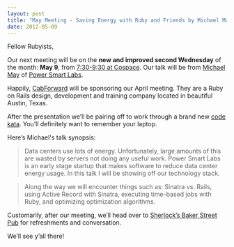 ```yaml
---
layout: post
title: "May Meeting - Saving Energy with Ruby and Friends by Michael May"
date: 2012-05-09
---
```


Fellow Rubyists,

Our next meeting will be on the **new and improved second Wednesday** of the
month: **May 9**, from [7:30-9:30 at Cospace](http://plancast.com/p/ba7e).
Our talk will be from [Michael May](https://twitter.com/ehm_may) of 
[Power Smart Labs](https://twitter.com/PowerSmartLabs).

Happily, [CabForward](http://www.cabforward.com/) will be sponsoring our
April meeting. They are a Ruby on Rails design, development and
training company located in beautiful Austin, Texas.

After the presentation we’ll be pairing off to work through a brand new
[code kata][1]. You’ll definitely want to remember your laptop.

 [1]: http://en.wikipedia.org/wiki/Kata_(programming)

Here’s Michael's talk synopsis:

> Data centers use lots of energy. Unfortunately, large amounts of this
> are wasted by servers not doing any useful work. Power Smart Labs is an
> early stage startup that makes software to reduce data center energy
> usage. In this talk I will be showing off our technology stack.

> Along the way we will encounter things such as: Sinatra vs. Rails, using
> Active Record with Sinatra, executing time-based jobs with Ruby, and
> optimizing optimization algorithms.

Customarily, after our meeting, we’ll head over to [Sherlock’s Baker Street Pub][2] for refreshments and conversation.

 [2]: http://maps.google.com/maps/place?q=Sherlocks+Baker+Street+Pub&cid=13119996996392273995

We’ll see y’all there!
